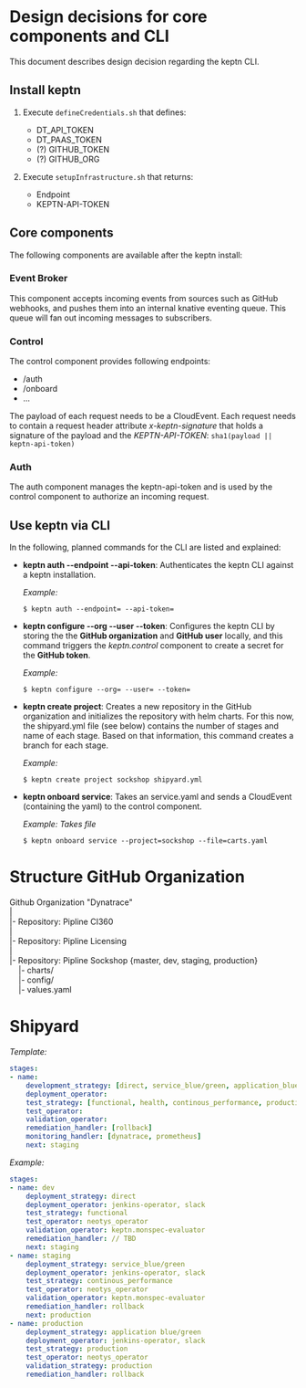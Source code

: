 # Design decisions for core components and CLI

This document describes design decision regarding the keptn CLI.

## Install keptn

1. Execute `defineCredentials.sh` that defines:
    * DT_API_TOKEN
    * DT_PAAS_TOKEN
    * (?) GITHUB_TOKEN
    * (?) GITHUB_ORG

1. Execute `setupInfrastructure.sh` that returns:
    * Endpoint
    * KEPTN-API-TOKEN

## Core components

The following components are available after the keptn install:

### Event Broker

This component accepts incoming events from sources such as GitHub webhooks, and pushes them into an internal knative eventing queue. This queue will fan out incoming messages to subscribers.

### Control

The control component provides following endpoints:
* /auth
* /onboard
* ...

The payload of each request needs to be a CloudEvent. Each request needs to contain a request header attribute *x-keptn-signature* that holds a signature of the payload and the *KEPTN-API-TOKEN*: `sha1(payload || keptn-api-token)`

### Auth

The auth component manages the keptn-api-token and is used by the control component to authorize an incoming request.

## Use keptn via CLI

In the following, planned commands for the CLI are listed and explained:

* **keptn auth --endpoint --api-token**: Authenticates the keptn CLI against a keptn installation.

    *Example:* 
    ```console
    $ keptn auth --endpoint= --api-token=
    ```

* **keptn configure --org --user --token**: Configures the keptn CLI by storing the the **GitHub organization** and **GitHub user** locally, and this command triggers the *keptn.control* component to create a secret for the **GitHub token**.

    *Example:*
    ```console
    $ keptn configure --org= --user= --token=
    ```

* **keptn create project**: Creates a new repository in the GitHub organization and initializes the repository with helm charts. For this now, the shipyard.yml file (see below) contains the number of stages and name of each stage. Based on that information, this command creates a branch for each stage.

    *Example:*
    ```console
    $ keptn create project sockshop shipyard.yml
    ```

* **keptn onboard service**: Takes an service.yaml and sends a CloudEvent (containing the yaml) to the control component.
   
     *Example: Takes file*
    ```console
    $ keptn onboard service --project=sockshop --file=carts.yaml
    ```

# Structure GitHub Organization

Github Organization "Dynatrace"<br/>
|<br/>
|- Repository: Pipline CI360<br/>
|<br/>
|- Repository: Pipline Licensing <br/>
|<br/>
|- Repository: Pipline Sockshop {master, dev, staging, production} <br/>
&nbsp;&nbsp;&nbsp; |- charts/<br/>
&nbsp;&nbsp;&nbsp; |- config/<br/>
&nbsp;&nbsp;&nbsp; |- values.yaml<br/>

# Shipyard

*Template:*
```yaml
stages: 
- name: 
    development_strategy: [direct, service_blue/green, application_blue/green]
    deployment_operator:
    test_strategy: [functional, health, continous_performance, production]
    test_operator: 
    validation_operator: 
    remediation_handler: [rollback]
    monitoring_handler: [dynatrace, prometheus]
    next: staging
```

*Example:*
```yaml
stages: 
- name: dev
    deployment_strategy: direct
    deployment_operator: jenkins-operator, slack
    test_strategy: functional
    test_operator: neotys_operator
    validation_operator: keptn.monspec-evaluator
    remediation_handler: // TBD    
    next: staging
- name: staging
    deployment_strategy: service_blue/green
    deployment_operator: jenkins-operator, slack
    test_strategy: continous_performance
    test_operator: neotys_operator
    validation_operator: keptn.monspec-evaluator
    remediation_handler: rollback
    next: production
- name: production
    deployment_strategy: application blue/green
    deployment_operator: jenkins-operator, slack
    test_strategy: production
    test_operator: neotys_operator
    validation_strategy: production
    remediation_handler: rollback
```
